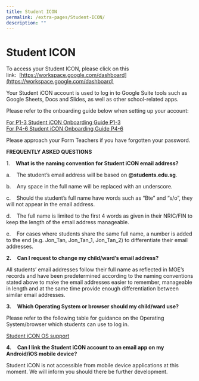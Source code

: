 ```yaml
---
title: Student ICON
permalink: /extra-pages/Student-ICON/
description: ""
---
```

Student ICON
=

To access your Student ICON, please click on this link:&nbsp;&nbsp;[https://workspace.google.com/dashboard](https://workspace.google.com/dashboard)  
  
Your Student iCON account is used to log in to Google Suite tools such as Google Sheets, Docs and Slides, as well as other school-related apps.  
  
Please refer to the onboarding guide below when setting up your account:  

[For P1-3 Student iCON Onboarding Guide P1-3](/files/Student%20Student%20iCON%20Onboarding%20Guide%20P1-3_website.pdf) <br>
[For P4-6 Student iCON Onboarding Guide P4-6](/files/Student%20Student%20iCON%20Onboarding%20Guide%20P4-6_website.pdf)
  
Please approach your Form Teachers if you have forgotten your password.  
  
**FREQUENTLY ASKED QUESTIONS**&nbsp;&nbsp;&nbsp;

1.&nbsp;&nbsp;&nbsp;&nbsp;**What is the naming convention for Student iCON email address?**

a.&nbsp;&nbsp;&nbsp;&nbsp;The student’s email address will be based on&nbsp;**@students.edu.sg**.

b.&nbsp;&nbsp;&nbsp;&nbsp;Any space in the full name will be replaced with an underscore.

c.&nbsp;&nbsp;&nbsp;&nbsp;Should the student’s full name have words such as “Bte” and “s/o”, they will not appear in the email address.

d.&nbsp;&nbsp;&nbsp;&nbsp;The full name is limited to the first 4 words as given in their NRIC/FIN to keep the length of the email address manageable.

e.&nbsp;&nbsp;&nbsp;&nbsp;For cases where students share the same full name, a number is added to the end (e.g. Jon\_Tan, Jon\_Tan\_1, Jon\_Tan\_2) to differentiate their email addresses.

**2.**&nbsp;&nbsp;&nbsp;&nbsp;**Can I request to change my child/ward’s email address?**

All students’ email addresses follow their full name as reflected in MOE’s records and have been predetermined according to the naming conventions stated above to make the email addresses easier to remember, manageable in length and at the same time provide enough differentiation between similar email addresses.

**3.**&nbsp;&nbsp;&nbsp;&nbsp;**Which Operating System or browser should my child/ward use?**

Please refer to the following table for guidance on the Operating System/browser which students can use to log in.

[Student iCON OS support](\images\Student%20iCON%20Ssupport.png)

<!--![Student iCON OS support.png](https://queenstownpri.moe.edu.sg/qql/slot/u317/For%20Students/Student%20iCON%20OS%20support.png)  -->

**4.**&nbsp;&nbsp;&nbsp;&nbsp;**Can I link the Student iCON account to an email app on my Android/iOS mobile device?**

Student iCON is not accessible from mobile device applications at this moment. We will inform you should there be further development.